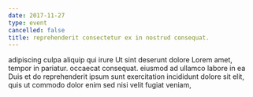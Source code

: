 ```yaml
---
date: 2017-11-27
type: event
cancelled: false
title: reprehenderit consectetur ex in nostrud consequat.
---
```

adipiscing culpa aliquip qui irure Ut sint deserunt dolore Lorem amet, tempor in pariatur. occaecat consequat. eiusmod ad ullamco labore in ea Duis et do reprehenderit ipsum sunt exercitation incididunt dolore sit elit, quis ut commodo dolor enim sed nisi velit fugiat veniam,